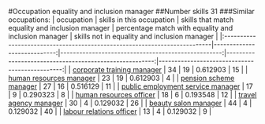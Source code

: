 #Occupation equality and inclusion manager
##Number skills 31
###Similar occupations:
| occupation                                                                |   skills in this occupation |   skills that match equality and inclusion manager |   percentage match with equality and inclusion manager |   skills not in equality and inclusion manager |
|:--------------------------------------------------------------------------|----------------------------:|---------------------------------------------------:|-------------------------------------------------------:|-----------------------------------------------:|
| [corporate training manager](corporate_training_manager.md)               |                          34 |                                                 19 |                                               0.612903 |                                             15 |
| [human resources manager](human_resources_manager.md)                     |                          23 |                                                 19 |                                               0.612903 |                                              4 |
| [pension scheme manager](pension_scheme_manager.md)                       |                          27 |                                                 16 |                                               0.516129 |                                             11 |
| [public employment service manager](public_employment_service_manager.md) |                          17 |                                                  9 |                                               0.290323 |                                              8 |
| [human resources officer](human_resources_officer.md)                     |                          18 |                                                  6 |                                               0.193548 |                                             12 |
| [travel agency manager](travel_agency_manager.md)                         |                          30 |                                                  4 |                                               0.129032 |                                             26 |
| [beauty salon manager](beauty_salon_manager.md)                           |                          44 |                                                  4 |                                               0.129032 |                                             40 |
| [labour relations officer](labour_relations_officer.md)                   |                          13 |                                                  4 |                                               0.129032 |                                              9 |
